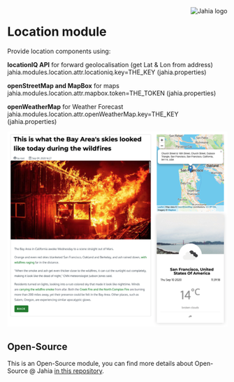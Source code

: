 <a href="https://www.jahia.com/">
    <img src="https://www.jahia.com/modules/jahiacom-templates/images/jahia-3x.png" alt="Jahia logo" title="Jahia" align="right" height="60" />
</a>

Location module
======================
Provide location components using: 

**locationIQ API** for forward geolocalisation (get Lat & Lon from address)
jahia.modules.location.attr.locationiq.key=THE_KEY (jahia.properties)

**openStreetMap and MapBox** for maps
jahia.modules.location.attr.mapbox.token=THE_TOKEN (jahia.properties)

**openWeatherMap** for Weather Forecast
jahia.modules.location.attr.openWeatherMap.key=THE_KEY (jahia.properties)



![picture](./src/main/resources/img/screenshot.png)
## Open-Source

This is an Open-Source module, you can find more details about Open-Source @ Jahia [in this repository](https://github.com/Jahia/open-source).
